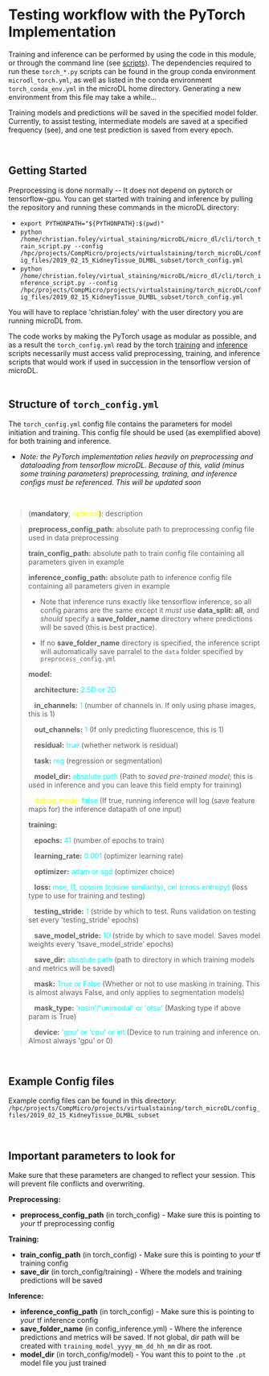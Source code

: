 # Testing workflow with the PyTorch Implementation

Training and inference can be performed by using the code in this module, or through the command line (see [scripts](../cli/)). The dependencies required to run these ```torch_*.py``` scripts can be found in the group conda environment ```microdl_torch.yml```, as well as listed in the conda environment ```torch_conda_env.yml``` in the microDL home directory. Generating a new environment from this file may take a while...

Training models and predictions will be saved in the specified model folder. Currently, to assist testing, intermediate models are saved at a specified frequency (see), and one test prediction is saved from every epoch.

<br>

## Getting Started

Preprocessing is done normally -- It does not depend on pytorch or tensorflow-gpu.
You can get started with training and inference by pulling the repository and running these commands in the microDL directory:

* ```export PYTHONPATH="${PYTHONPATH}:$(pwd)"```
* ```python /home/christian.foley/virtual_staining/microDL/micro_dl/cli/torch_train_script.py --config /hpc/projects/CompMicro/projects/virtualstaining/torch_microDL/config_files/2019_02_15_KidneyTissue_DLMBL_subset/torch_config.yml```
* ```python /home/christian.foley/virtual_staining/microDL/micro_dl/cli/torch_inference_script.py --config /hpc/projects/CompMicro/projects/virtualstaining/torch_microDL/config_files/2019_02_15_KidneyTissue_DLMBL_subset/torch_config.yml```

You will have to replace 'christian.foley' with the user directory you are running microDL from.

The code works by making the PyTorch usage as modular as possible, and as a result the ```torch_config.yml``` read by the torch [training](../cli/torch_train_script.py) and [inference](../cli/torch_inference_script.py) scripts necessarily must access valid preprocessing, training, and inference scripts that would work if used in succession in the tensorflow version of microDL.
<br><br>

## Structure of ```torch_config.yml```

The ```torch_config.yml``` config file contains the parameters for model initiation and training. This config file should be used (as exemplified above) for both training and inference.

* *Note: the PyTorch implementation relies heavily on preprocessing and dataloading from tensorflow microDL. Because of this, valid (minus some training parameters) preprocessing, training, and inference configs must be referenced. This will be updated soon*

<br>

>(**mandatory**, <span style="color:yellow">optional</span>): description

>**preprocess_config_path:** absolute path to preprocessing config file used in data preprocessing
>
>**train_config_path:** absolute path to train config file containing all parameters given in example
>
>**inference_config_path:** absolute path to inference config file containing all parameters given in example
>
>* Note that inference runs exactly like tensorflow inference, so all config params are the same except it *must* use **data_split: all**, and *should* specify a **save_folder_name** directory where predictions will be saved (this is best practice).
>
>* If no **save_folder_name** directory is specified, the inference script will automatically save parralel to the ```data``` folder specified by ```preprocess_config.yml```
>
>**model:**
>
>&nbsp;&nbsp; **architecture:** <span style="color:cyan"> 2.5D or 2D</span> 
>
>&nbsp;&nbsp; **in_channels:** <span style="color:cyan"> 1 </span> (number of channels in. If only using phase images, this is 1)
>
>&nbsp;&nbsp; **out_channels:** <span style="color:cyan"> 1 </span> (If only predicting fluorescence, this is 1)
>
>&nbsp;&nbsp; **residual:** <span style="color:cyan"> true </span> (whether network is residual)
>
>&nbsp;&nbsp; **task:** <span style="color:cyan"> reg </span> (regression or segmentation)
>
>&nbsp;&nbsp; **model_dir:** <span style="color:cyan"> absolute path </span> (Path to *saved pre-trained model*; this is used in inference and you can leave this field empty for training)
>
>&nbsp;&nbsp; <span style="color:yellow">debug_mode:</span> <span style="color:cyan"> false </span> (If true, running inference will log (save feature maps for) the inference datapath of one input)
>
>**training:**
>
>&nbsp;&nbsp; **epochs:** <span style="color:cyan"> 41 </span> (number of epochs to train)
>
>&nbsp;&nbsp; **learning_rate:** <span style="color:cyan"> 0.001 </span> (optimizer learning rate)
>
>&nbsp;&nbsp; **optimizer:** <span style="color:cyan"> adam or sgd </span> (optimizer choice)
>
>&nbsp;&nbsp; **loss:** <span style="color:cyan"> mse, l1, cossim (cosine similarity), cel (cross entropy) </span> (loss type to use for training and testing)
>
>&nbsp;&nbsp; **testing_stride:** <span style="color:cyan"> 1 </span> (stride by which to test. Runs validation on testing set every 'testing_stride' epochs)
>
>&nbsp;&nbsp; **save_model_stride:** <span style="color:cyan"> 10 </span> (stride by which to save model. Saves model weights every 'tsave_model_stride' epochs)
>
>&nbsp;&nbsp; **save_dir:** <span style="color:cyan"> absolute path </span> (path to directory in which training models and metrics will be saved)
>
>&nbsp;&nbsp; **mask:** <span style="color:cyan"> True or False </span> (Whether or not to use masking in training. This is almost always False, and only applies to segmentation models)
>
>&nbsp;&nbsp; **mask_type:** <span style="color:cyan"> 'rosin'/'unimodal' or 'otsu' </span> (Masking type if above param is True)
>
>&nbsp;&nbsp; **device:** <span style="color:cyan"> 'gpu' or 'cpu' or int</span> (Device to run training and inference on. Almost always 'gpu' or 0)

<br>

## Example Config files

Example config files can be found in this directory:
```/hpc/projects/CompMicro/projects/virtualstaining/torch_microDL/config_files/2019_02_15_KidneyTissue_DLMBL_subset```

<br>

## Important parameters to look for

Make sure that these parameters are changed to reflect your session. This will prevent file conflicts and overwriting.

**Preprocessing:**

* **preprocess_config_path** (in torch_config) - Make sure this is pointing to *your* tf preprocessing config

**Training:**

* **train_config_path** (in torch_config) - Make sure this is pointing to *your* tf training config
* **save_dir** (in torch_config/training) - Where the models and training predictions will be saved

**Inference:**

* **inference_config_path** (in torch_config) - Make sure this is pointing to *your* tf inference config
* **save_folder_name** (in config_inference.yml) - Where the inference predictions and metrics will be saved. If not global, dir path will be created with `training_model_yyyy_mm_dd_hh_mm` dir as root.
* **model_dir** (in torch_config/model) - You want this to point to the ```.pt``` model file you just trained
